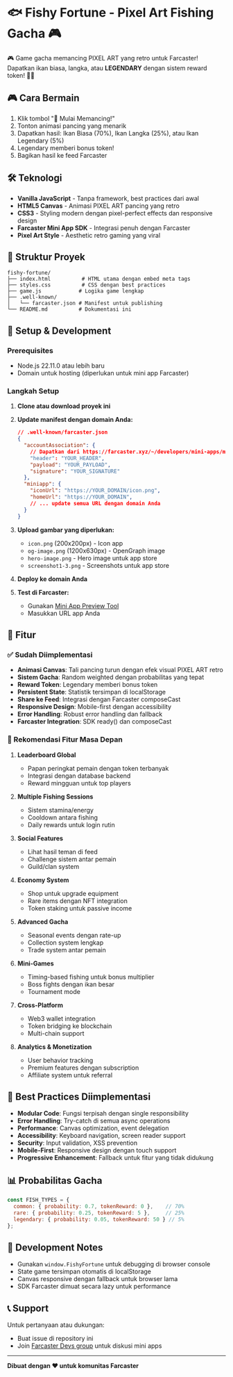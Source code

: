 # 🐟 Fishy Fortune - Pixel Art Fishing Gacha 🎮

🎮 Game gacha memancing PIXEL ART yang retro untuk Farcaster! Dapatkan ikan biasa, langka, atau **LEGENDARY** dengan sistem reward token! 🐠✨

## 🎮 Cara Bermain

1. Klik tombol "🎣 Mulai Memancing!"
2. Tonton animasi pancing yang menarik
3. Dapatkan hasil: Ikan Biasa (70%), Ikan Langka (25%), atau Ikan Legendary (5%)
4. Legendary memberi bonus token!
5. Bagikan hasil ke feed Farcaster

## 🛠️ Teknologi

- **Vanilla JavaScript** - Tanpa framework, best practices dari awal
- **HTML5 Canvas** - Animasi PIXEL ART pancing yang retro
- **CSS3** - Styling modern dengan pixel-perfect effects dan responsive design
- **Farcaster Mini App SDK** - Integrasi penuh dengan Farcaster
- **Pixel Art Style** - Aesthetic retro gaming yang viral

## 📁 Struktur Proyek

```
fishy-fortune/
├── index.html          # HTML utama dengan embed meta tags
├── styles.css          # CSS dengan best practices
├── game.js            # Logika game lengkap
├── .well-known/
│   └── farcaster.json # Manifest untuk publishing
└── README.md          # Dokumentasi ini
```

## 🚀 Setup & Development

### Prerequisites

- Node.js 22.11.0 atau lebih baru
- Domain untuk hosting (diperlukan untuk mini app Farcaster)

### Langkah Setup

1. **Clone atau download proyek ini**

2. **Update manifest dengan domain Anda:**
   ```json
   // .well-known/farcaster.json
   {
     "accountAssociation": {
       // Dapatkan dari https://farcaster.xyz/~/developers/mini-apps/manifest
       "header": "YOUR_HEADER",
       "payload": "YOUR_PAYLOAD",
       "signature": "YOUR_SIGNATURE"
     },
     "miniapp": {
       "iconUrl": "https://YOUR_DOMAIN/icon.png",
       "homeUrl": "https://YOUR_DOMAIN",
       // ... update semua URL dengan domain Anda
     }
   }
   ```

3. **Upload gambar yang diperlukan:**
   - `icon.png` (200x200px) - Icon app
   - `og-image.png` (1200x630px) - OpenGraph image
   - `hero-image.png` - Hero image untuk app store
   - `screenshot1-3.png` - Screenshots untuk app store

4. **Deploy ke domain Anda**

5. **Test di Farcaster:**
   - Gunakan [Mini App Preview Tool](https://farcaster.xyz/~/developers/mini-apps/preview)
   - Masukkan URL app Anda

## 🎯 Fitur

### ✅ Sudah Diimplementasi

- **Animasi Canvas**: Tali pancing turun dengan efek visual PIXEL ART retro
- **Sistem Gacha**: Random weighted dengan probabilitas yang tepat
- **Reward Token**: Legendary memberi bonus token
- **Persistent State**: Statistik tersimpan di localStorage
- **Share ke Feed**: Integrasi dengan Farcaster composeCast
- **Responsive Design**: Mobile-first dengan accessibility
- **Error Handling**: Robust error handling dan fallback
- **Farcaster Integration**: SDK ready() dan composeCast

### 🔮 Rekomendasi Fitur Masa Depan

1. **Leaderboard Global**
   - Papan peringkat pemain dengan token terbanyak
   - Integrasi dengan database backend
   - Reward mingguan untuk top players

2. **Multiple Fishing Sessions**
   - Sistem stamina/energy
   - Cooldown antara fishing
   - Daily rewards untuk login rutin

3. **Social Features**
   - Lihat hasil teman di feed
   - Challenge sistem antar pemain
   - Guild/clan system

4. **Economy System**
   - Shop untuk upgrade equipment
   - Rare items dengan NFT integration
   - Token staking untuk passive income

5. **Advanced Gacha**
   - Seasonal events dengan rate-up
   - Collection system lengkap
   - Trade system antar pemain

6. **Mini-Games**
   - Timing-based fishing untuk bonus multiplier
   - Boss fights dengan ikan besar
   - Tournament mode

7. **Cross-Platform**
   - Web3 wallet integration
   - Token bridging ke blockchain
   - Multi-chain support

8. **Analytics & Monetization**
   - User behavior tracking
   - Premium features dengan subscription
   - Affiliate system untuk referral

## 🎨 Best Practices Diimplementasi

- **Modular Code**: Fungsi terpisah dengan single responsibility
- **Error Handling**: Try-catch di semua async operations
- **Performance**: Canvas optimization, event delegation
- **Accessibility**: Keyboard navigation, screen reader support
- **Security**: Input validation, XSS prevention
- **Mobile-First**: Responsive design dengan touch support
- **Progressive Enhancement**: Fallback untuk fitur yang tidak didukung

## 📊 Probabilitas Gacha

```javascript
const FISH_TYPES = {
  common: { probability: 0.7, tokenReward: 0 },    // 70%
  rare: { probability: 0.25, tokenReward: 5 },     // 25%
  legendary: { probability: 0.05, tokenReward: 50 } // 5%
};
```

## 🔧 Development Notes

- Gunakan `window.FishyFortune` untuk debugging di browser console
- State game tersimpan otomatis di localStorage
- Canvas responsive dengan fallback untuk browser lama
- SDK Farcaster dimuat secara lazy untuk performance

## 📞 Support

Untuk pertanyaan atau dukungan:
- Buat issue di repository ini
- Join [Farcaster Devs group](https://farcaster.xyz/~/group/devs) untuk diskusi mini apps

---

**Dibuat dengan ❤️ untuk komunitas Farcaster**